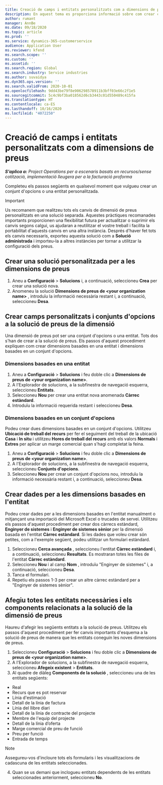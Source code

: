 ```yaml
---
title: Creació de camps i entitats personalitzats com a dimensions de preus
description: En aquest tema es proporciona informació sobre com crear conjunts d'opcions o entitats personalitzades.
author: rumant
manager: AnnBe
ms.date: 09/18/2020
ms.topic: article
ms.prod: ''
ms.service: dynamics-365-customerservice
audience: Application User
ms.reviewer: kfend
ms.search.scope: ''
ms.custom: ''
ms.assetid: ''
ms.search.region: Global
ms.search.industry: Service industries
ms.author: suvaidya
ms.dyn365.ops.version: ''
ms.search.validFrom: 2020-10-01
ms.openlocfilehash: 9dd43be79f8e906298578911b3bff03e66c2f1e5
ms.sourcegitcommit: 5c4c9bf3ba018562d6cb3443c01d550489c415fa
ms.translationtype: HT
ms.contentlocale: ca-ES
ms.lasthandoff: 10/16/2020
ms.locfileid: "4072250"
---
```

# <a name="create-custom-fields-and-entities-as-pricing-dimensions"></a>Creació de camps i entitats personalitzats com a dimensions de preus

_**S'aplica a:** Project Operations per a escenaris basats en recursos/sense cotització, implementació lleugera per a la facturació proforma_

Completeu els passos següents en qualsevol moment que vulgueu crear un conjunt d'opcions o una entitat personalitzada.

> [!IMPORTANT]
> Us recomanem que realitzeu tots els canvis de dimensió de preus personalitzats en una solució separada. Aquestes pràctiques recomanades importants proporcionen una flexibilitat futura per actualitzar o suprimir els canvis segons calgui, us ajudaran a reutilitzar el vostre treball i facilita la portabilitat d'aquests canvis en una altra instància. Després d'haver fet tots els canvis necessaris, exporteu aquesta solució com a **Solució administrada** i importeu-la a altres instàncies per tornar a utilitzar la configuració dels preus.


## <a name="create-a-custom-solution-for-pricing-dimensions"></a>Crear una solució personalitzada per a les dimensions de preus
1. Aneu a **Configuració** > **Solucions** i, a continuació, seleccioneu **Crea** per crear una solució nova. 
2. Anomeneu la solució **Dimensions de preus de \<your organization name>** , introduïu la informació necessària restant i, a continuació, seleccioneu **Desa**.
  
## <a name="create-custom-fields-and-option-sets-in-the-pricing-dimension-solution"></a>Crear camps personalitzats i conjunts d'opcions a la solució de preus de la dimensió

Una dimensió de preus pot ser una conjunt d'opcions o una entitat. Tots dos s'han de crear a la solució de preus. Els passos d'aquest procediment expliquen com crear dimensions basades en una entitat i dimensions basades en un conjunt d'opcions.

### <a name="entity-based-dimensions"></a>Dimensions basades en una entitat

1. Aneu a **Configuració** > **Solucions** i feu doble clic a **Dimensions de preus de \<your organization name>**.
2. A l'Explorador de solucions, a la subfinestra de navegació esquerra, seleccioneu **Entitats**.
3. Seleccioneu **Nou** per crear una entitat nova anomenada **Càrrec estàndard**. 
4. Introduïu la informació requerida restant i seleccioneu **Desa**.


### <a name="option-set-based-dimensions"></a>Dimensions basades en un conjunt d'opcions 
Podeu crear dues dimensions basades en un conjunt d'opcions. Utilitzeu **Ubicació de treball del recurs** per fer el seguiment del treball de la ubicació **Casa** i **In situ** i utilitzeu **Hores de treball del recurs** amb els valors **Normals** i **Extres** per aplicar un marge comercial quan s'hagi completat la feina.


1. Aneu a **Configuració** > **Solucions** i feu doble clic a **Dimensions de preus de \<your organization name>**. 
2. A l'Explorador de solucions, a la subfinestra de navegació esquerra, seleccioneu **Conjunts d'opcions**. 
3. Seleccioneu **Nou** per crear un conjunt d'opcions nou, introduïu la informació necessària restant i, a continuació, seleccioneu **Desa**.

## <a name="create-data-for-entity-based-dimensions"></a>Crear dades per a les dimensions basades en l'entitat

Podeu crear dades per a les dimensions basades en l'entitat manualment o mitjançant una importació del Microsoft Excel o trucades de servei. Utilitzeu els passos d'aquest procediment per crear dos càrrecs estàndard, **Enginyer de sistemes** i **Enginyer de sistemes sènior** per la dimensió basada en l'entitat **Càrrec estàndard**. Si les dades que voleu crear són petites, com a l'exemple següent, podeu utilitzar un formulari estàndard.

1. Seleccioneu **Cerca avançada** , seleccioneu l'entitat **Càrrec estàndard** i, a continuació, seleccioneu **Resultats**. Es mostraran totes les files de l'entitat **Càrrec estàndard**.
2. Seleccioneu **Nou** i al camp **Nom** , introduïu "Enginyer de sistemes" i, a continuació, seleccioneu **Desa**.
3. Tanca el formulari. 
4. Repetiu els passos 1-3 per crear un altre càrrec estàndard per a "Enginyer de sistemes sènior".

## <a name="add-all-required-entities-and-related-components-to-the-pricing-dimension-solution"></a>Afegiu totes les entitats necessàries i els components relacionats a la solució de la dimensió de preus
Haureu d'afegir les següents entitats a la solució de preus. Utilitzeu els passos d'aquest procediment per fer canvis importants d'esquema a la solució de preus de manera que les entitats coneguin les noves dimensions de preus.

1. Seleccioneu **Configuració** > **Solucions** i feu doble clic a **Dimensions de preus de \<your organization name>**. 
2. A l'Explorador de solucions, a la subfinestra de navegació esquerra, seleccioneu **Afegeix existent** > **Entitats**.
3. Al quadre de diàleg **Components de la solució** , seleccioneu una de les entitats següents:

  - Real
  - Recurs que es pot reservar
  - Línia d'estimació
  - Detall de la línia de factura
  - Línia del llibre diari
  - Detall de la línia de contracte del projecte
  - Membre de l'equip del projecte
  - Detall de la línia d’oferta
  - Marge comercial de preu de funció
  - Preu per funció 
  - Entrada de temps 


> [!NOTE]
> Assegureu-vos d'incloure tots els formularis i les visualitzacions de cadascuna de les entitats seleccionades.

4. Quan se us demani que inclogueu entitats dependents de les entitats seleccionades anteriorment, seleccioneu **No**.

